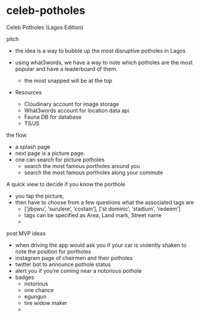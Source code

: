 # celeb-potholes


Celeb Potholes (Lagos Edition)

pitch
- the idea is a way to bubble up the most disruptive potholes in Lagos
- using what3words, we have a way to note which potholes are the most popular and have a leaderboard of them.
    - the most snapped will be at the top

- Resources
    - Cloudinary account for image storage
    - What3words account for location data api
    - Fauna DB for database
    - TS/JS

the flow
- a splash page
- next page is a picture page. 
- one can search for picture potholes 
    - search the most famous portholes around you
    - search the most famous portholes along your commute

A quick view to decide if you know the porthole
- you tap the picture,
- then have to choose from a few questions what the associated tags are
    - [‘jibowu’, ‘surulere’, ‘costain’], [‘st dominic’, ‘stadium’, ‘redeem’] 
    - tags can be specified as Area, Land mark, Street name
    - 

post MVP ideas
- when driving the app would ask you if your car is violently shaken to note the position for portholes
- instagram page of chairmen and their potholes
- twitter bot to announce pothole status
- alert you if you’re coming near a notorious pothole
- badges
    - notorious
    - one chance
    - egungun
    - tire widow maker
    - 
